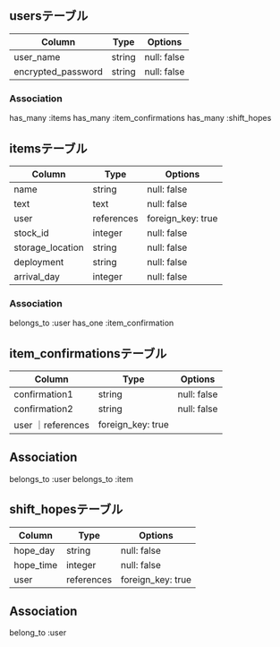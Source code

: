 ## usersテーブル
  |Column             |Type   |Options     | 
  |-------------------|-------|------------|
  |user_name          |string |null: false |
  |encrypted_password |string |null: false |
### Association
  has_many :items
  has_many :item_confirmations
  has_many :shift_hopes

## itemsテーブル
  |Column           |Type       |Options          |
  |-----------------|-----------|-----------------|
  |name             |string     |null: false      |
  |text             |text       |null: false      |
  |user             |references |foreign_key: true|
  |stock_id         |integer    |null: false      |
  |storage_location |string     |null: false      |
  |deployment       |string     |null: false      |
  |arrival_day      |integer    |null: false      |
### Association
  belongs_to :user
  has_one :item_confirmation

## item_confirmationsテーブル
  |Column        |Type        |Options          |
  |--------------|------------|-----------------|
  |confirmation1 |string      |null: false      |
  |confirmation2 |string      |null: false      |
  |user          ｜references |foreign_key: true|
## Association
  belongs_to :user
  belongs_to :item

## shift_hopesテーブル
  |Column    |Type       |Options          |
  |----------|-----------|-----------------|
  |hope_day  |string     |null: false      |
  |hope_time |integer    |null: false      |
  |user      |references |foreign_key: true|
## Association
  belong_to :user